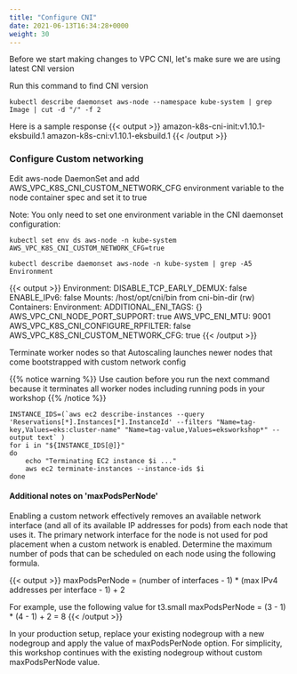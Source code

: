 ```yaml
---
title: "Configure CNI"
date: 2021-06-13T16:34:28+0000
weight: 30
---
```


Before we start making changes to VPC CNI, let's make sure we are using latest CNI version

Run this command to find CNI version

```
kubectl describe daemonset aws-node --namespace kube-system | grep Image | cut -d "/" -f 2
```
Here is a sample response
{{< output >}}
amazon-k8s-cni-init:v1.10.1-eksbuild.1
amazon-k8s-cni:v1.10.1-eksbuild.1
{{< /output >}}

### Configure Custom networking

Edit aws-node DaemonSet and add AWS_VPC_K8S_CNI_CUSTOM_NETWORK_CFG environment variable to the node container spec and set it to true

Note: You only need to set one environment variable in the CNI daemonset configuration:
```
kubectl set env ds aws-node -n kube-system AWS_VPC_K8S_CNI_CUSTOM_NETWORK_CFG=true
```
```
kubectl describe daemonset aws-node -n kube-system | grep -A5 Environment
```
{{< output >}}
    Environment:
      DISABLE_TCP_EARLY_DEMUX:  false
      ENABLE_IPv6:              false
    Mounts:
      /host/opt/cni/bin from cni-bin-dir (rw)
  Containers:
  Environment:
      ADDITIONAL_ENI_TAGS:                    {}
      AWS_VPC_CNI_NODE_PORT_SUPPORT:          true
      AWS_VPC_ENI_MTU:                        9001
      AWS_VPC_K8S_CNI_CONFIGURE_RPFILTER:     false
      AWS_VPC_K8S_CNI_CUSTOM_NETWORK_CFG:     true
{{< /output >}}

Terminate worker nodes so that Autoscaling launches newer nodes that come bootstrapped with custom network config

{{% notice warning %}}
Use caution before you run the next command because it terminates all worker nodes including running pods in your workshop
{{% /notice %}}

```
INSTANCE_IDS=(`aws ec2 describe-instances --query 'Reservations[*].Instances[*].InstanceId' --filters "Name=tag-key,Values=eks:cluster-name" "Name=tag-value,Values=eksworkshop*" --output text` )
for i in "${INSTANCE_IDS[@]}"
do
	echo "Terminating EC2 instance $i ..."
	aws ec2 terminate-instances --instance-ids $i
done
```

#### Additional notes on 'maxPodsPerNode'
Enabling a custom network effectively removes an available network interface (and all of its available IP addresses for pods) from each node that uses it. The primary network interface for the node is not used for pod placement when a custom network is enabled. Determine the maximum number of pods that can be scheduled on each node using the following formula.

{{< output >}}
 maxPodsPerNode = (number of interfaces - 1) * (max IPv4 addresses per interface - 1) + 2
 
 For example, use the following value for t3.small
 maxPodsPerNode = (3 - 1) * (4 - 1) + 2 = 8
{{< /output >}}
 
 In your production setup, replace your existing nodegroup with a new nodegroup and apply the value of maxPodsPerNode option. For simplicity, this workshop continues with the existing nodegroup without custom maxPodsPerNode value.
